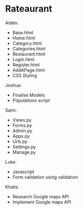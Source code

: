 # Rateaurant
Aiden:
- Base.html
- Home.html
- Category.html
- Categories.html
- Restaurant.html
- Login.html
- Register.html
- AddAPage.html
- CSS Styling

Joshua:
- Finalise Models
- Populations script

Sami:
- Views.py
- Forms.py
- Admin.py
- Apps.py
- Urls.py
- Settings.py
- Manage.py

Luke:
- Javascript
- Form validation using validation

Khalis:
- Research Google maps API
- Implement Google maps API